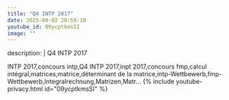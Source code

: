 ```yaml
---
title: "Q4 INTP 2017"
date: 2025-09-02 20:59:10 
youtube_id: 09ycptkmsSI
image: ""
---
```

description: |
  Q4 INTP 2017
  
  
  INTP 2017,concours intp,Q4 INTP 2017,inpt 2017,concours fmp,calcul intégral,matrices,matrice,déterminant de la matrice,intp-Wettbewerb,fmp-Wettbewerb,Integralrechnung,Matrizen,Matr...
{% include youtube-privacy.html id="09ycptkmsSI" %}
